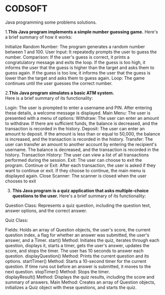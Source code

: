 # CODSOFT
Java programming some problems solutions. 

1.**This Java program implements a simple number guessing game.**
 Here's a brief summary of how it works: 

Initialize Random Number: The program generates a random number between 1 and 100.
User Input: It repeatedly prompts the user to guess the number.
Comparison: 
If the user's guess is correct, it prints a congratulatory message and exits the loop.
If the guess is too high, it informs the user that the guess is higher than the target and asks them to guess again.
If the guess is too low, it informs the user that the guess is lower than the target and asks them to guess again.
Loop: The game continues until the user guesses the correct number. 

2.**This Java program simulates a basic ATM system.**  
 Here is a brief summary of its functionality:  
 
Login: The user is prompted to enter a username and PIN. After entering these details, a welcome message is displayed.
Main Menu: The user is presented with a menu of options:
Withdraw: The user can enter an amount to withdraw. If there are sufficient funds, the balance is decreased, and the transaction is recorded in the history.
Deposit: The user can enter an amount to deposit. If the amount is less than or equal to 50,000, the balance is increased, and the transaction is recorded in the history.
Transfer: The user can transfer an amount to another account by entering the recipient's username. The balance is decreased, and the transaction is recorded in the history.
Transaction History: The user can view a list of all transactions performed during the session.
Exit: The user can choose to exit the program.
Continue or Exit: After each transaction, the user is asked if they want to continue or exit. If they choose to continue, the main menu is displayed again.
Close Scanner: The scanner is closed when the user chooses to exit

3. **This Java program is a quiz application that asks multiple-choice questions to the user.**
 Here's a brief summary of its functionality:

Question Class: Represents a quiz question, including the question text, answer options, and the correct answer.

Quiz Class:

Fields: Holds an array of Question objects, the user's score, the current question index, a flag for whether an answer was submitted, the user's answer, and a Timer.
start() Method: Initiates the quiz, iterates through each question, displays it, starts a timer, gets the user's answer, updates the score, and stops the timer. The user has 10 seconds to answer each question.
displayQuestion() Method: Prints the current question and its options.
startTimer() Method: Starts a 10-second timer for the current question. If time runs out before an answer is submitted, it moves to the next question.
stopTimer() Method: Stops the timer.  
displayResult() Method: Displays the quiz results, including the score and summary of answers.
Main Method: Creates an array of Question objects, initializes a Quiz object with these questions, and starts the quiz.

 